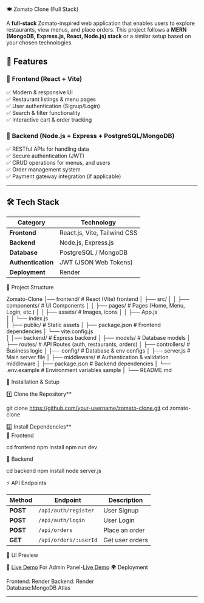 
🍽️ Zomato Clone (Full Stack)  

A **full-stack** Zomato-inspired web application that enables users to explore restaurants, view menus, and place orders. This project follows a **MERN (MongoDB, Express.js, React, Node.js) stack** or a similar setup based on your chosen technologies.



## 🚀 Features  

### 🔹 **Frontend (React + Vite)**  
✅ Modern & responsive UI  
✅ Restaurant listings & menu pages  
✅ User authentication (Signup/Login)  
✅ Search & filter functionality  
✅ Interactive cart & order tracking  

### 🔹 **Backend (Node.js + Express + PostgreSQL/MongoDB)**  
✅ RESTful APIs for handling data  
✅ Secure authentication (JWT)  
✅ CRUD operations for menus, and users  
✅ Order management system  
✅ Payment gateway integration (if applicable)  

---

## 🛠️ Tech Stack  

| **Category**  | **Technology**  |
|--------------|---------------|
| **Frontend**  | React.js, Vite, Tailwind CSS  |
| **Backend**  | Node.js, Express.js  |
| **Database**  | PostgreSQL / MongoDB  |
| **Authentication**  | JWT (JSON Web Tokens)  |
| **Deployment**  | Render   |

 

📂 Project Structure  
 
Zomato-Clone
│── frontend/   # React (Vite) frontend
│   ├── src/
│   │   ├── components/    # UI Components
│   │   ├── pages/         # Pages (Home, Menu, Login, etc.)
│   │   ├── assets/        # Images, icons
│   │   ├── App.js         
│   │   └── index.js       
│   ├── public/            # Static assets
│   ├── package.json       # Frontend dependencies
│   └── vite.config.js     
│
│── backend/    # Express backend
│   ├── models/           # Database models
│   ├── routes/           # API Routes (auth, restaurants, orders)
│   ├── controllers/      # Business logic
│   ├── config/           # Database & env configs
│   ├── server.js         # Main server file
│   ├── middleware/       # Authentication & validation middleware
│   ├── package.json      # Backend dependencies
│   └── .env.example      # Environment variables sample
│
└── README.md



 🚀 Installation & Setup  

 1️⃣ Clone the Repository**  
 
git clone https://github.com/your-username/zomato-clone.git
cd zomato-clone
 

 2️⃣ Install Dependencies**  
 📌 Frontend  
 
cd frontend
npm install
npm run dev
 
 📌 Backend  
 
cd backend
npm install
node server.js
 

 

⚡ API Endpoints  

| Method | Endpoint          | Description |
|--------|------------------|-------------|
| **POST**   | `/api/auth/register`  | User Signup |
| **POST**   | `/api/auth/login`     | User Login  |
| **POST**   | `/api/orders`         | Place an order |
| **GET**    | `/api/orders/:userId` | Get user orders |



🎨 UI Preview  

📌 [Live Demo](https://zomato-frontent-mmjb.onrender.com)
For Admin Panel-[Live Demo](https://zomato-admin.onrender.com)
🌍 Deployment  

Frontend: Render
Backend: Render  
Database:MongoDB Atlas  

---

 

